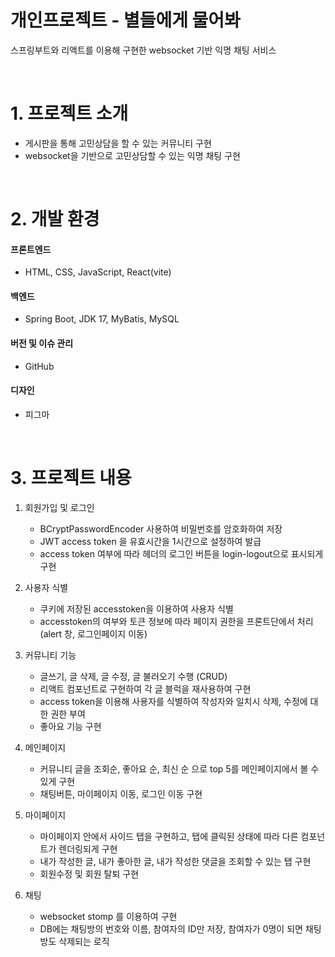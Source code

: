 # 개인프로젝트 - 별들에게 물어봐
스프링부트와 리액트를 이용해 구현한 websocket 기반 익명 채팅 서비스

<br>

# 1. 프로젝트 소개
- 게시판을 통해 고민상담을 할 수 있는 커뮤니티 구현
- websocket을 기반으로 고민상담할 수 있는 익명 채팅 구현
  
<br>

# 2. 개발 환경

#### 프론트엔드
- HTML, CSS, JavaScript, React(vite)
#### 백엔드
- Spring Boot, JDK 17, MyBatis, MySQL 
#### 버전 및 이슈 관리
- GitHub 
#### 디자인
- 피그마
<br>

# 3. 프로젝트 내용
1. 회원가입 및 로그인
   - BCryptPasswordEncoder 사용하여 비밀번호를 암호화하여 저장
   - JWT access token 을 유효시간을 1시간으로 설정하여 발급
   - access token 여부에 따라 헤더의 로그인 버튼을 login-logout으로 표시되게 구현
  
2. 사용자 식별
   - 쿠키에 저장된 accesstoken을 이용하여 사용자 식별
   - accesstoken의 여부와 토큰 정보에 따라 페이지 권한을 프론트단에서 처리 (alert 창, 로그인페이지 이동)
  
3. 커뮤니티 기능
   - 글쓰기, 글 삭제, 글 수정, 글 불러오기 수행 (CRUD)
   - 리액트 컴포넌트로 구현하여 각 글 블럭을 재사용하여 구현
   - access token을 이용해 사용자를 식별하여 작성자와 일치시 삭제, 수정에 대한 권한 부여
   - 좋아요 기능 구현
  
4. 메인페이지
   - 커뮤니티 글을 조회순, 좋아요 순, 최신 순 으로 top 5를 메인페이지에서 볼 수 있게 구현
   - 채팅버튼, 마이페이지 이동, 로그인 이동 구현
  
5. 마이페이지
   - 마이페이지 안에서 사이드 탭을 구현하고, 탭에 클릭된 상태에 따라 다른 컴포넌트가 렌더링되게 구현
   - 내가 작성한 글, 내가 좋아한 글, 내가 작성한 댓글을 조회할 수 있는 탭 구현
   - 회원수정 및 회원 탈퇴 구현

6. 채팅
   - websocket stomp 를 이용하여 구현
   - DB에는 채팅방의 번호와 이름, 참여자의 ID만 저장, 참여자가 0명이 되면 채팅방도 삭제되는 로직


